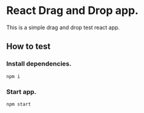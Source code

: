 # React Drag and Drop app.

This is a simple drag and drop test react app.

## How to test

### Install dependencies.

```
npm i
```

### Start app.

```
npm start
```
